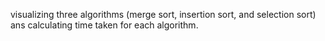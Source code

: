 visualizing three algorithms (merge sort, insertion sort, and selection sort) ans calculating time taken for each algorithm.

